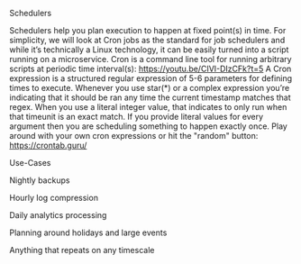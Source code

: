 Schedulers

Schedulers help you plan execution to happen at fixed point(s) in time. For simplicity, we will look at Cron jobs as the standard for job schedulers and while it’s technically a Linux technology, it can be easily turned into a script running on a microservice.
Cron is a command line tool for running arbitrary scripts at periodic time interval(s):
https://youtu.be/CIVI-DIzCFk?t=5
A Cron expression is a structured regular expression of 5-6 parameters for defining times to execute. Whenever you use star(*) or a complex expression you’re indicating that it should be ran any time the current timestamp matches that regex. When you use a literal integer value, that indicates to only run when that timeunit is an exact match. If you provide literal values for every argument then you are scheduling something to happen exactly once.
Play around with your own cron expressions or hit the "random" button:
https://crontab.guru/


Use-Cases

Nightly backups

Hourly log compression

Daily analytics processing

Planning around holidays and large events

Anything that repeats on any timescale
